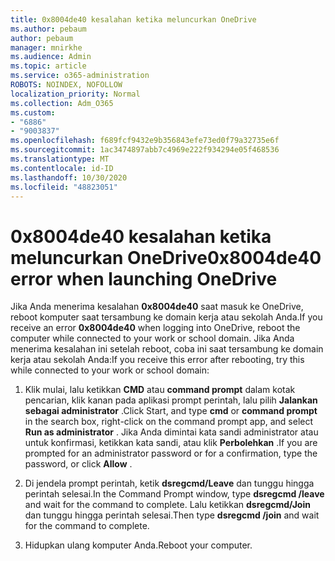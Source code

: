 ```yaml
---
title: 0x8004de40 kesalahan ketika meluncurkan OneDrive
ms.author: pebaum
author: pebaum
manager: mnirkhe
ms.audience: Admin
ms.topic: article
ms.service: o365-administration
ROBOTS: NOINDEX, NOFOLLOW
localization_priority: Normal
ms.collection: Adm_O365
ms.custom:
- "6886"
- "9003837"
ms.openlocfilehash: f689fcf9432e9b356843efe73ed0f79a32735e6f
ms.sourcegitcommit: 1ac3474897abb7c4969e222f934294e05f468536
ms.translationtype: MT
ms.contentlocale: id-ID
ms.lasthandoff: 10/30/2020
ms.locfileid: "48823051"
---
```

# <a name="0x8004de40-error-when-launching-onedrive"></a><span data-ttu-id="c35e7-102">0x8004de40 kesalahan ketika meluncurkan OneDrive</span><span class="sxs-lookup"><span data-stu-id="c35e7-102">0x8004de40 error when launching OneDrive</span></span>

<span data-ttu-id="c35e7-103">Jika Anda menerima kesalahan **0x8004de40** saat masuk ke OneDrive, reboot komputer saat tersambung ke domain kerja atau sekolah Anda.</span><span class="sxs-lookup"><span data-stu-id="c35e7-103">If you receive an error **0x8004de40** when  logging into OneDrive, reboot the computer while connected to your work or school domain.</span></span> <span data-ttu-id="c35e7-104">Jika Anda menerima kesalahan ini setelah reboot, coba ini saat tersambung ke domain kerja atau sekolah Anda:</span><span class="sxs-lookup"><span data-stu-id="c35e7-104">If you receive this error after rebooting, try this while connected to your work or school domain:</span></span>

1. <span data-ttu-id="c35e7-105">Klik mulai, lalu ketikkan **CMD** atau **command prompt**  dalam kotak pencarian, klik kanan pada aplikasi prompt perintah, lalu pilih  **Jalankan sebagai administrator** .</span><span class="sxs-lookup"><span data-stu-id="c35e7-105">Click Start, and type **cmd** or **command prompt**  in the search  box, right-click on the command prompt app, and select  **Run as administrator** .</span></span> <span data-ttu-id="c35e7-106">Jika Anda dimintai kata sandi administrator atau untuk konfirmasi, ketikkan kata sandi, atau klik **Perbolehkan** .</span><span class="sxs-lookup"><span data-stu-id="c35e7-106">If you are prompted for an administrator password or for a confirmation, type the password, or click **Allow** .</span></span>  

2. <span data-ttu-id="c35e7-107">Di jendela prompt perintah, ketik **dsregcmd/Leave**  dan tunggu hingga perintah selesai.</span><span class="sxs-lookup"><span data-stu-id="c35e7-107">In the Command Prompt window, type **dsregcmd /leave**  and wait for the command to complete.</span></span> <span data-ttu-id="c35e7-108">Lalu ketikkan **dsregcmd/Join** dan tunggu hingga perintah selesai.</span><span class="sxs-lookup"><span data-stu-id="c35e7-108">Then type **dsregcmd /join** and wait for the command to complete.</span></span>
3. <span data-ttu-id="c35e7-109">Hidupkan ulang komputer Anda.</span><span class="sxs-lookup"><span data-stu-id="c35e7-109">Reboot your computer.</span></span>
